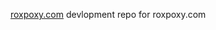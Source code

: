 <a href="https://spicyfreecams.com" target="_blank">roxpoxy.com</a>
devlopment repo for roxpoxy.com
